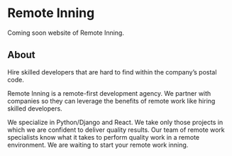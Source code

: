 # Remote Inning

Coming soon website of Remote Inning.

## About

Hire skilled developers that are hard to find within the company’s postal code.

Remote Inning is a remote-first development agency. We partner with companies so they can leverage the benefits of remote work like hiring skilled developers.

We specialize in Python/Django and React. We take only those projects in which we are confident to deliver quality results. Our team of remote work specialists know what it takes to perform quality work in a remote environment. We are waiting to start your remote work inning.

